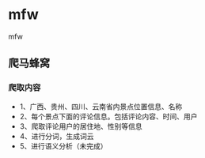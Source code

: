 # mfw
mfw
## 爬马蜂窝

### 爬取内容
* 1、广西、贵州、四川、云南省内景点位置信息、名称<br>
* 2、每个景点下面的评论信息。包括评论内容、时间、用户<br>
* 3、爬取评论用户的居住地、性别等信息<br>
* 4、进行分词，生成词云<br>
* 5、进行语义分析（未完成）<br>
